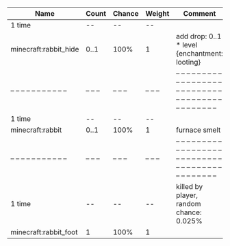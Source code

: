 | Name                  | Count | Chance | Weight | Comment                                                                                  |
| --------------------- | ----- | ------ | ------ | ---------------------------------------------------------------------------------------- |
| 1 time                |    -- |     -- |     -- |                                                                                          |
| minecraft:rabbit_hide |  0..1 |   100% |      1 | add drop: 0..1 * level {enchantment: looting}                                            |
| – – – – – – – – – – – | – – – | – – –  | – – –  | – – – – – – – – – – – – – – – – – – – – – – – – – – – – – – – – – – – – – – – – – – – –  |
| 1 time                |    -- |     -- |     -- |                                                                                          |
| minecraft:rabbit      |  0..1 |   100% |      1 | furnace smelt                                                                            |
| – – – – – – – – – – – | – – – | – – –  | – – –  | – – – – – – – – – – – – – – – – – – – – – – – – – – – – – – – – – – – – – – – – – – – –  |
| 1 time                |    -- |     -- |     -- | killed by player, random chance: 0.025%|{enchantment: looting}: 0.035% + 0.01%*(level-1) |
| minecraft:rabbit_foot |     1 |   100% |      1 |                                                                                          |